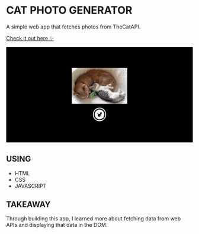 # CAT PHOTO GENERATOR
A simple web app that fetches photos from TheCatAPI. 

[Check it out here :sparkles:](https://cats4ever.netlify.app/)

<a href="https://cats4ever.netlify.app/" target="_blank">
    <img src="https://github.com/randicrews/cats/blob/answer/cats.gif"/>
</a>

## USING 
- HTML
- CSS
- JAVASCRIPT

## TAKEAWAY
Through building this app, I learned more about fetching data from web APIs and displaying that data in the DOM.

